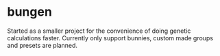 # bungen
Started as a smaller project for the convenience of doing genetic calculations faster. Currently only support bunnies, custom made groups and presets are planned.
